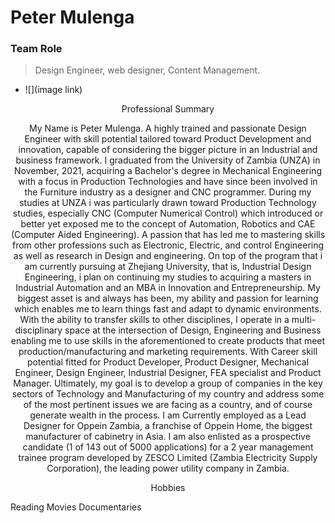 # Peter Mulenga 
### Team Role
> Design Engineer, web designer, Content Management.
- ![](image link)
<p align="center">Professional Summary</p>
<p align="center">
My Name is Peter Mulenga. A highly trained and passionate Design Engineer with skill potential tailored toward Product Development and innovation, capable of considering the bigger picture in an Industrial and business framework. I graduated from the University of Zambia (UNZA) in November, 2021, acquiring a Bachelor's degree in Mechanical Engineering with a focus in Production Technologies and have since been involved in the Furniture industry as a designer and CNC programmer. During my studies at UNZA i was particularly drawn toward Production Technology studies, especially CNC (Computer Numerical Control) which introduced or better yet exposed me to the concept of Automation, Robotics and CAE (Computer Aided Engineering). A passion that has led me to mastering skills from other professions such as Electronic, Electric, and control Engineering as well as research in Design and engineering. On top of the program that i am currently pursuing at Zhejiang University, that is, Industrial Design Engineering, i plan on continuing my studies to acquiring a masters in Industrial Automation and an MBA in Innovation and Entrepreneurship. My biggest asset is and always has been, my ability and passion for learning which enables me to learn things fast and adapt to dynamic environments. With the ability to transfer skills to other disciplines, I operate in a multi-disciplinary space at the intersection of Design, Engineering and Business enabling me to use skills in the aforementioned to create products that meet production/manufacturing and marketing requirements. With Career skill potential fitted for Product Developer, Product Designer, Mechanical Engineer, Design Engineer, Industrial Designer, FEA specialist and Product Manager. Ultimately, my goal is to develop a group of companies in the key sectors of Technology and Manufacturing of my country and address some of the most pertinent issues we are facing as a country, and of course generate wealth in the process. I am Currently employed as a Lead Designer for Oppein Zambia, a franchise of Oppein Home, the biggest manufacturer of cabinetry in Asia. I am also enlisted as a prospective candidate (1 of 143 out of 5000 applications) for a 2 year management trainee program developed by ZESCO Limited (Zambia Electricity Supply Corporation), the leading power utility company in Zambia.
</p>
<p align="center">Hobbies</p>
Reading
Movies
Documentaries
<p align="center">

</p>